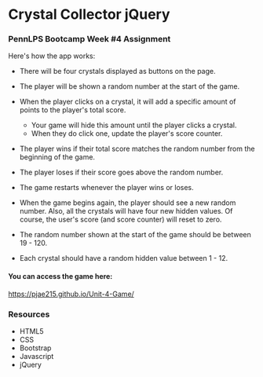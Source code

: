 # Crystal Collector jQuery

### PennLPS Bootcamp Week #4 Assignment


Here's how the app works:

   * There will be four crystals displayed as buttons on the page.

   * The player will be shown a random number at the start of the game.

   * When the player clicks on a crystal, it will add a specific amount of points to the player's total score. 

     * Your game will hide this amount until the player clicks a crystal.
     * When they do click one, update the player's score counter.

   * The player wins if their total score matches the random number from the beginning of the game.

   * The player loses if their score goes above the random number.

   * The game restarts whenever the player wins or loses.
   
   * When the game begins again, the player should see a new random number. Also, all the crystals will have four new hidden values. Of course, the user's score (and score counter) will reset to zero.
   * The random number shown at the start of the game should be between 19 - 120.
   * Each crystal should have a random hidden value between 1 - 12.



#### You can access the game here:

 https://pjae215.github.io/Unit-4-Game/


### Resources
* HTML5
* CSS
* Bootstrap
* Javascript
* jQuery






